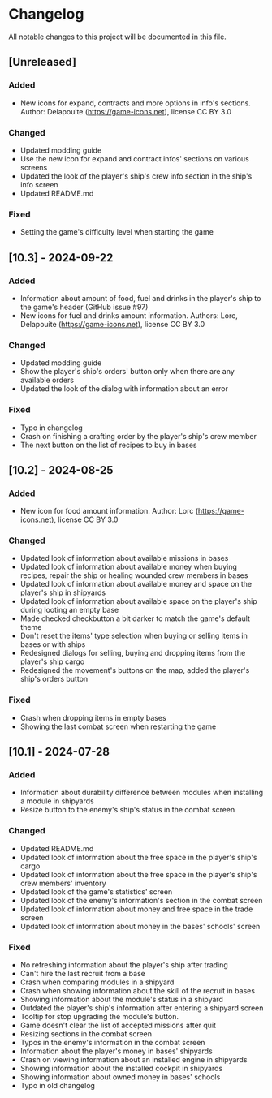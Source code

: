 # Changelog
All notable changes to this project will be documented in this file.

## [Unreleased]

### Added
- New icons for expand, contracts and more options in info's sections. Author:
  Delapouite (https://game-icons.net), license CC BY 3.0

### Changed
- Updated modding guide
- Use the new icon for expand and contract infos' sections on various screens
- Updated the look of the player's ship's crew info section in the ship's info
  screen
- Updated README.md

### Fixed
- Setting the game's difficulty level when starting the game

## [10.3] - 2024-09-22

### Added
- Information about amount of food, fuel and drinks in the player's ship to the
  game's header (GitHub issue #97)
- New icons for fuel and drinks amount information. Authors: Lorc, Delapouite
  (https://game-icons.net), license CC BY 3.0

### Changed
- Updated modding guide
- Show the player's ship's orders' button only when there are any available
  orders
- Updated the look of the dialog with information about an error

### Fixed
- Typo in changelog
- Crash on finishing a crafting order by the player's ship's crew member
- The next button on the list of recipes to buy in bases

## [10.2] - 2024-08-25

### Added
- New icon for food amount information. Author: Lorc (https://game-icons.net),
  license CC BY 3.0

### Changed
- Updated look of information about available missions in bases
- Updated look of information about available money when buying recipes, repair
  the ship or healing wounded crew members in bases
- Updated look of information about available money and space on the player's
  ship in shipyards
- Updated look of information about available space on the player's ship
  during looting an empty base
- Made checked checkbutton a bit darker to match the game's default theme
- Don't reset the items' type selection when buying or selling items in bases
  or with ships
- Redesigned dialogs for selling, buying and dropping items from the player's
  ship cargo
- Redesigned the movement's buttons on the map, added the player's ship's
  orders button

### Fixed
- Crash when dropping items in empty bases
- Showing the last combat screen when restarting the game

## [10.1] - 2024-07-28

### Added
- Information about durability difference between modules when installing a
  module in shipyards
- Resize button to the enemy's ship's status in the combat screen

### Changed
- Updated README.md
- Updated look of information about the free space in the player's ship's cargo
- Updated look of information about the free space in the player's ship's crew
  members' inventory
- Updated look of the game's statistics' screen
- Updated look of the enemy's information's section in the combat screen
- Updated look of information about money and free space in the trade screen
- Updated look of information about money in the bases' schools' screen

### Fixed
- No refreshing information about the player's ship after trading
- Can't hire the last recruit from a base
- Crash when comparing modules in a shipyard
- Crash when showing information about the skill of the recruit in bases
- Showing information about the module's status in a shipyard
- Outdated the player's ship's information after entering a shipyard screen
- Tooltip for stop upgrading the module's button.
- Game doesn't clear the list of accepted missions after quit
- Resizing sections in the combat screen
- Typos in the enemy's information in the combat screen
- Information about the player's money in bases' shipyards
- Crash on viewing information about an installed engine in shipyards
- Showing information about the installed cockpit in shipyards
- Showing information about owned money in bases' schools
- Typo in old changelog
